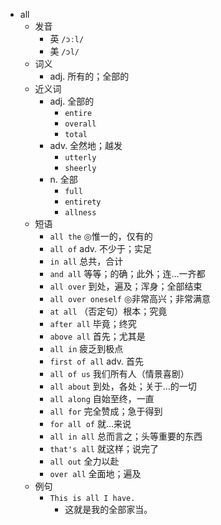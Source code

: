 - all
  - 发音
    - 英 `/ɔːl/`
    - 美 `/ɔl/`
  - 词义
    - adj. 所有的；全部的
  - 近义词
    - adj. 全部的
      - `entire`
      - `overall`
      - `total`
    - adv. 全然地；越发
      - `utterly`
      - `sheerly`
    - n. 全部
      - `full`
      - `entirety`
      - `allness`
  - 短语
    - `all the` ◎惟一的，仅有的 
    - `all of` adv. 不少于；实足 
    - `in all` 总共，合计 
    - `and all` 等等；的确；此外；连…一齐都 
    - `all over` 到处，遍及；浑身；全部结束 
    - `all over oneself` ◎非常高兴；非常满意 
    - `at all` （否定句）根本；究竟 
    - `after all` 毕竟；终究 
    - `above all` 首先；尤其是 
    - `all in` 疲乏到极点 
    - `first of all` adv. 首先 
    - `all of us` 我们所有人（情景喜剧） 
    - `all about` 到处，各处；关于…的一切 
    - `all along` 自始至终，一直 
    - `all for` 完全赞成；急于得到 
    - `for all of` 就…来说 
    - `all in all` 总而言之；头等重要的东西 
    - `that's all` 就这样；说完了 
    - `all out` 全力以赴 
    - `over all` 全面地；遍及 
  - 例句
    - `This is all I have.`
      - 这就是我的全部家当。

